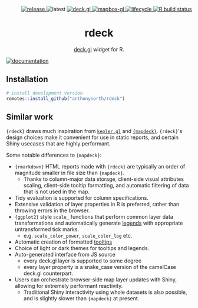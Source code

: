 <p align="right">
  <a href="https://github.com/anthonynorth/rdeck/releases/latest">
    <img src="https://img.shields.io/github/v/release/anthonynorth/rdeck?include_prereleases&logo=github&sort=semver" alt="release" />
  </a>
  <img src="https://img.shields.io/github/r-package/v/anthonynorth/rdeck?label=latest&logo=r" alt="latest" />
  <a href="https://github.com/visgl/deck.gl">
    <img src="https://img.shields.io/github/package-json/dependency-version/anthonynorth/rdeck/deck.gl" alt="deck.gl" />
  </a>
  <a href="https://github.com/mapbox/mapbox-gl-js">
    <img src="https://img.shields.io/github/package-json/dependency-version/anthonynorth/rdeck/mapbox-gl" alt="mapbox-gl" />
  </a>
  <a href="https://www.tidyverse.org/lifecycle/#experimental">
    <img src="https://img.shields.io/badge/lifecycle-experimental-orange" alt="lifecycle" />
  </a>
  <a href="https://github.com/anthonynorth/rdeck/actions">
    <img src="https://github.com/anthonynorth/rdeck/workflows/R-CMD-check/badge.svg" alt="R build status">
  </a>
</p>

<h1 align="center">rdeck</h1>
<p align="center">
  <a href="https://github.com/visgl/deck.gl">deck.gl</a> widget for R.
</p>

[![documentation](https://user-images.githubusercontent.com/391385/102683609-fceff080-421d-11eb-9b97-2889c683f03f.png)](https://anthonynorth.github.io/rdeck)

## Installation

```r
# install development version
remotes::install_github("anthonynorth/rdeck")
```

## Similar work

`{rdeck}` draws much inspiration from [`kepler.gl`](https://github.com/keplergl/kepler.gl) and 
[`{mapdeck}`](https://github.com/SymbolixAU/mapdeck). `{rdeck}`'s design choices make it convenient 
for use in static reports, and certain Shiny usecases that are highly performant.

Some notable differences to `{mapdeck}`:

* `{rmarkdown}` HTML reports made with `{rdeck}` are typically an order of magnitude smaller in file size than `{mapdeck}`.  
  - Thanks to column-major data storage, client-side visual attributes scaling, client-side tooltip formatting, and automatic filtering of data that is not used in the map.
* Tidy evaluation is supported for column specifications.
* Extensive validation of layer properties in R is preferred, rather than throwing errors in the browser.
* `{ggplot2}` style `scale_` functions that perform common layer data transformations and automatically generate [legends](https://anthonynorth.github.io/rdeck/reference/scale.html#legend) with appropriate untransformed tick marks.
  - e.g. `scale_color_power`, `scale_color_log` etc.
* Automatic creation of formatted [tooltips](https://anthonynorth.github.io/rdeck/reference/tooltip.html)
* Choice of light or dark themes for tooltips and legends.
* Auto-generated interface from JS source
  - every deck.gl layer is supported to some degree
  - every layer property is a snake_case version of the camelCase deck.gl counterpart.
* Users can orchestrate browser-side map layer updates with Shiny, allowing for extremely performant reactivity.
  - Traditional Shiny interactivity using whole datasets is also possible, and is slightly slower than `{mapdeck}` at present.
